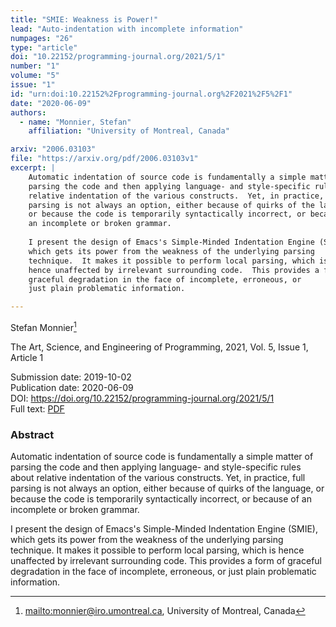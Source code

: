 ```yaml
---
title: "SMIE: Weakness is Power!"
lead: "Auto-indentation with incomplete information"
numpages: "26"
type: "article"
doi: "10.22152/programming-journal.org/2021/5/1"
number: "1"
volume: "5"
issue: "1"
id: "urn:doi:10.22152%2Fprogramming-journal.org%2F2021%2F5%2F1"
date: "2020-06-09"
authors: 
  - name: "Monnier, Stefan"
    affiliation: "University of Montreal, Canada"

arxiv: "2006.03103"
file: "https://arxiv.org/pdf/2006.03103v1"
excerpt: |
    Automatic indentation of source code is fundamentally a simple matter of
    parsing the code and then applying language- and style-specific rules about
    relative indentation of the various constructs.  Yet, in practice, full
    parsing is not always an option, either because of quirks of the language,
    or because the code is temporarily syntactically incorrect, or because of
    an incomplete or broken grammar.
    
    I present the design of Emacs's Simple-Minded Indentation Engine (SMIE),
    which gets its power from the weakness of the underlying parsing
    technique.  It makes it possible to perform local parsing, which is
    hence unaffected by irrelevant surrounding code.  This provides a form of
    graceful degradation in the face of incomplete, erroneous, or
    just plain problematic information.

---
```

Stefan Monnier[^1]

The Art, Science, and Engineering of Programming, 2021, Vol. 5, Issue 1, Article 1

Submission date: 2019-10-02  
Publication date: 2020-06-09  
DOI: <https://doi.org/10.22152/programming-journal.org/2021/5/1>  
Full text: [PDF](https://arxiv.org/pdf/2006.03103v1)  


### Abstract
Automatic indentation of source code is fundamentally a simple matter of
parsing the code and then applying language- and style-specific rules about
relative indentation of the various constructs.  Yet, in practice, full
parsing is not always an option, either because of quirks of the language,
or because the code is temporarily syntactically incorrect, or because of
an incomplete or broken grammar.

I present the design of Emacs's Simple-Minded Indentation Engine (SMIE),
which gets its power from the weakness of the underlying parsing
technique.  It makes it possible to perform local parsing, which is
hence unaffected by irrelevant surrounding code.  This provides a form of
graceful degradation in the face of incomplete, erroneous, or
just plain problematic information.


[^1]: <mailto:monnier@iro.umontreal.ca>, University of Montreal, Canada

